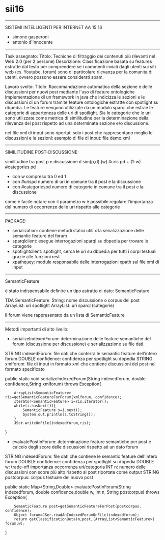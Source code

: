 # sii16
----------------------------------------------------------------------

SISTEMI INTELLIGENTI PER INTERNET
AA 15 16

 *  simone gasperoni
 *  antonio d'innocente

------------------------------------------------------------------------

Task assegnato: 
Titolo: Tecniche di filtraggio dei contenuti più rilevanti nel Web 2.0 (per 2 persone)
Descrizione: Classificazione basata su features estratte dal testo per comprendere se i commenti inviati dagli utenti sui siti web (es. Youtube, forum) sono di particolare rilevanza per la comunità di utenti, ovvero possono essere considerati spam.

Lavoro svolto:
Titolo: Raccomandazione automatica della sezione e delle discussioni per nuovi post mediante l'uso di feature ontologiche
Implementazione di un framework in java che indicizza le sezioni e le discussioni di un forum tramite feature ontologiche estratte con spotlight su dbpedia. Le feature vengono utilizzate da un modulo sparql che estrae le categorie di apparteneza delle uri di spotlight. 
Sia le categorie che le uri sono utilizzate come metrica di similitudine per la determinazione della rilevanza del post rispetto ad una determinata sezione e/o discussione.


nel file xml di input sono riportati solo i post che rappresentano meglio le discussioni e le sezioni:
esempio di file di input: file demo.xml

------------------------------------------------
SIMILITUDINE POST-DISCUSSIONE:

similitudine tra post p e discussione d
sim(p,d) (w) #uris pd + (1-w) #categories pd

* con w compreso tra 0 ed 1 
* con #urispd numero di uri in comune tra il post e la discussione
* con #categoriespd numero di categorie in comune tra il post e la discussione

come è facile notare con il parametro w è possibile regolare l'importanza del numero di occorrenze delle uri rispetto alle categorie

------------------------------------------------
PACKAGE:

* serialization: contiene metodi statici utili x la serializzazione delle semantic feature del forum
* sparqlclient: esegue interrogazioni sparql su dbpedia per trovare le categorie
* spotlightclient: spotlight, cerca le uri su dbpedia per tutti i corpi testuali grazie alle funzioni rest
* xpathquey: modulo responsabile delle interrogazioni xpath sul file xml di input

------------------------------------------------
SemanticFeature

è stato indispensabile definire un tipo astratto di dato: SemanticFeature

TDA SemanticFeature:
	 String: nome discussione o corpus del post
	 ArrayList<String>: uri spotlight
	 ArrayList<String>: uri sparql (categorie)

Il forum viene rappresentato da un lista di SemanticFeature

-------------------------------------------------------------------
Metodi importanti di alto livello:

* serializeIndexedForum: determinazione delle feature semantiche del forum (discussione per discussione) e serializzazione su file dati

STRING indexedForum: file dati che conterrà le semantic feature dell'intero forum
DOUBLE confidence:   confidenza per spotlight su dbpedia
STRING xmlforum:     file di input in formato xml che contiene discussioni del post nel formato specificato

public static void serializeIndexedForum(String indexedforum, double confidence,String xmlforum) 
throws Exception{

		ArrayList<SemanticFeature> ris=getSemanticFeatureForForum(xmlforum, confidence);
		Iterator<SemanticFeature> i=ris.iterator();
		while(i.hasNext()){
			SemanticFeature s=i.next();
			System.out.println(s.toString());
		}
		JSer.writeOnFile(indexedforum,ris);
}

* evaluatePostInForum: determinazione feature semantiche per post e calcolo degli score delle discussioni rispetto ad un dato forum
  
STRING indexedForum: file dati che contiene le semantic feature dell'intero forum
DOUBLE confidence:   confidenza per spotlight su dbpedia
DOUBLE w:            trade-off importanza occorrenza uri/categoria
INT n:               numero delle discussioni con score più alto rispetto al post riportate come output
STRING postcorpus:   corpus testuale del nuovo post

public static Map<String,Double> evaluatePostInForum(String indexedforum, double confidence,double w, int n, String postcorpus) 
throws Exception{

		SemanticFeature post=getSemanticFeatureForPost(postcorpus, confidence);
		Object forum=JSer.readAnIndexedForumOnFile(indexedforum);
		return getClassificationBeta(n,post,(ArrayList<SemanticFeature>) forum,w);
}
